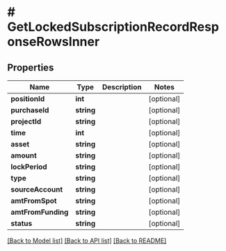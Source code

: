 # # GetLockedSubscriptionRecordResponseRowsInner

## Properties

Name | Type | Description | Notes
------------ | ------------- | ------------- | -------------
**positionId** | **int** |  | [optional]
**purchaseId** | **string** |  | [optional]
**projectId** | **string** |  | [optional]
**time** | **int** |  | [optional]
**asset** | **string** |  | [optional]
**amount** | **string** |  | [optional]
**lockPeriod** | **string** |  | [optional]
**type** | **string** |  | [optional]
**sourceAccount** | **string** |  | [optional]
**amtFromSpot** | **string** |  | [optional]
**amtFromFunding** | **string** |  | [optional]
**status** | **string** |  | [optional]

[[Back to Model list]](../../README.md#models) [[Back to API list]](../../README.md#endpoints) [[Back to README]](../../README.md)
